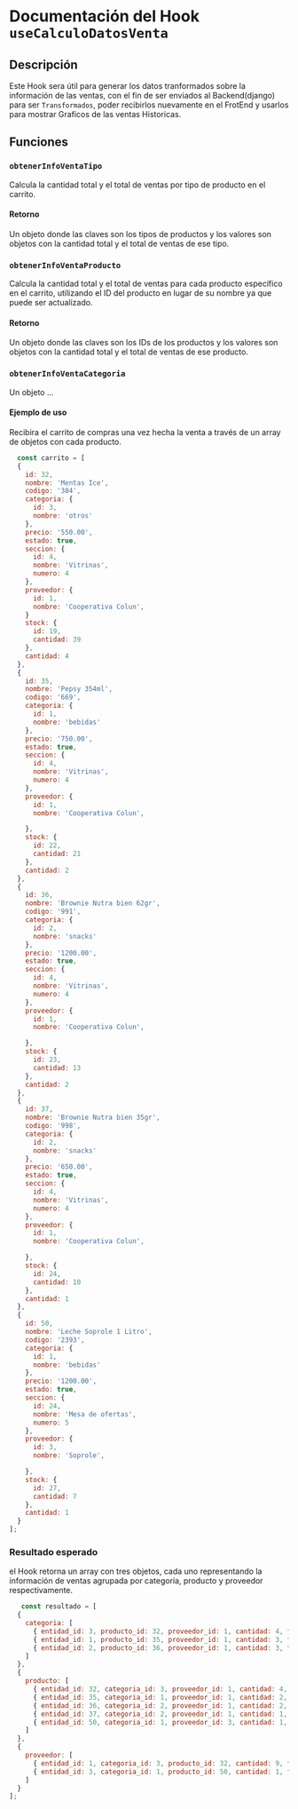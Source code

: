 # Documentación del Hook `useCalculoDatosVenta`

## Descripción
Este Hook sera útil para generar los datos tranformados sobre la información de las ventas, con el fin de ser enviados al Backend(django) para ser `Transformados`, poder recibirlos nuevamente en el FrotEnd y usarlos para mostrar Graficos de las ventas Historicas.

## Funciones

### `obtenerInfoVentaTipo`
Calcula la cantidad total y el total de ventas por tipo de producto en el carrito.

#### Retorno
Un objeto donde las claves son los tipos de productos y los valores son objetos con la cantidad total y el total de ventas de ese tipo.


### `obtenerInfoVentaProducto`
Calcula la cantidad total y el total de ventas para cada producto específico en el carrito, utilizando el ID del producto en lugar de su nombre ya que puede ser actualizado.

#### Retorno
Un objeto donde las claves son los IDs de los productos y los valores son objetos con la cantidad total y el total de ventas de ese producto.

### `obtenerInfoVentaCategoria`
Un objeto ...

#### Ejemplo de uso
Recibira el carrito de compras una vez hecha la venta a través de un array de objetos con cada producto.

```javascript
  const carrito = [
  {
    id: 32,
    nombre: 'Mentas Ice',
    codigo: '384',
    categoria: {
      id: 3,
      nombre: 'otros'
    },
    precio: '550.00',
    estado: true,
    seccion: {
      id: 4,
      nombre: 'Vitrinas',
      numero: 4
    },
    proveedor: {
      id: 1,
      nombre: 'Cooperativa Colun',
    }
    stock: {
      id: 19,
      cantidad: 39
    },
    cantidad: 4
  },
  {
    id: 35,
    nombre: 'Pepsy 354ml',
    codigo: '669',
    categoria: {
      id: 1,
      nombre: 'bebidas'
    },
    precio: '750.00',
    estado: true,
    seccion: {
      id: 4,
      nombre: 'Vitrinas',
      numero: 4
    },
    proveedor: {
      id: 1,
      nombre: 'Cooperativa Colun',

    },
    stock: {
      id: 22,
      cantidad: 21
    },
    cantidad: 2
  },
  {
    id: 36,
    nombre: 'Brownie Nutra bien 62gr',
    codigo: '991',
    categoria: {
      id: 2,
      nombre: 'snacks'
    },
    precio: '1200.00',
    estado: true,
    seccion: {
      id: 4,
      nombre: 'Vitrinas',
      numero: 4
    },
    proveedor: {
      id: 1,
      nombre: 'Cooperativa Colun',

    },
    stock: {
      id: 23,
      cantidad: 13
    },
    cantidad: 2
  },
  {
    id: 37,
    nombre: 'Brownie Nutra bien 35gr',
    codigo: '998',
    categoria: {
      id: 2,
      nombre: 'snacks'
    },
    precio: '650.00',
    estado: true,
    seccion: {
      id: 4,
      nombre: 'Vitrinas',
      numero: 4
    },
    proveedor: {
      id: 1,
      nombre: 'Cooperativa Colun',

    },
    stock: {
      id: 24,
      cantidad: 10
    },
    cantidad: 1
  },
  {
    id: 50,
    nombre: 'Leche Soprole 1 Litro',
    codigo: '2393',
    categoria: {
      id: 1,
      nombre: 'bebidas'
    },
    precio: '1200.00',
    estado: true,
    seccion: {
      id: 24,
      nombre: 'Mesa de ofertas',
      numero: 5
    },
    proveedor: {
      id: 3,
      nombre: 'Soprole',

    },
    stock: {
      id: 27,
      cantidad: 7
    },
    cantidad: 1
  }
];

```
### Resultado esperado

el Hook retorna un array con tres objetos, cada uno representando la información de ventas agrupada por categoría, producto y proveedor respectivamente. 


``` javascript
   const resultado = [
  {
    categoria: [
      { entidad_id: 3, producto_id: 32, proveedor_id: 1, cantidad: 4, total: 2200 },
      { entidad_id: 1, producto_id: 35, proveedor_id: 1, cantidad: 3, total: 2700 },
      { entidad_id: 2, producto_id: 36, proveedor_id: 1, cantidad: 3, total: 3050 }
    ]
  },
  {
    producto: [
      { entidad_id: 32, categoria_id: 3, proveedor_id: 1, cantidad: 4, total: 2200 },
      { entidad_id: 35, categoria_id: 1, proveedor_id: 1, cantidad: 2, total: 1500 },
      { entidad_id: 36, categoria_id: 2, proveedor_id: 1, cantidad: 2, total: 2400 },
      { entidad_id: 37, categoria_id: 2, proveedor_id: 1, cantidad: 1, total: 650 },
      { entidad_id: 50, categoria_id: 1, proveedor_id: 3, cantidad: 1, total: 1200 }
    ]
  },
  {
    proveedor: [
      { entidad_id: 1, categoria_id: 3, producto_id: 32, cantidad: 9, total: 6750 },
      { entidad_id: 3, categoria_id: 1, producto_id: 50, cantidad: 1, total: 1200 }
    ]
  }
];

  ```